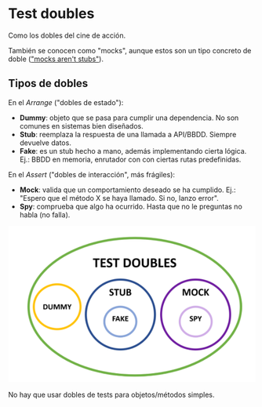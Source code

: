 # Test doubles
Como los dobles del cine de acción.

También se conocen como "mocks", aunque estos son un tipo concreto de doble (["mocks aren't stubs"](https://martinfowler.com/articles/mocksArentStubs.html)).

## Tipos de dobles
En el *Arrange* ("dobles de estado"):
- **Dummy**: objeto que se pasa para cumplir una dependencia. No son comunes en sistemas bien diseñados.
- **Stub**: reemplaza la respuesta de una llamada a API/BBDD. Siempre devuelve datos.
- **Fake**: es un stub hecho a mano, además implementando cierta lógica. Ej.: BBDD en memoria, enrutador con con ciertas rutas predefinidas.

En el *Assert* ("dobles de interacción", más frágiles):
- **Mock**: valida que un comportamiento deseado se ha cumplido. Ej.: "Espero que el método X se haya llamado. Si no, lanzo error".
- **Spy**: comprueba que algo ha ocurrido. Hasta que no le preguntas no habla (no falla).

[![](_test_doubles.png)](https://www.amazon.es/Agile-Technical-Practices-Distilled-Mastering/dp/1793412375)

No hay que usar dobles de tests para objetos/métodos simples.
